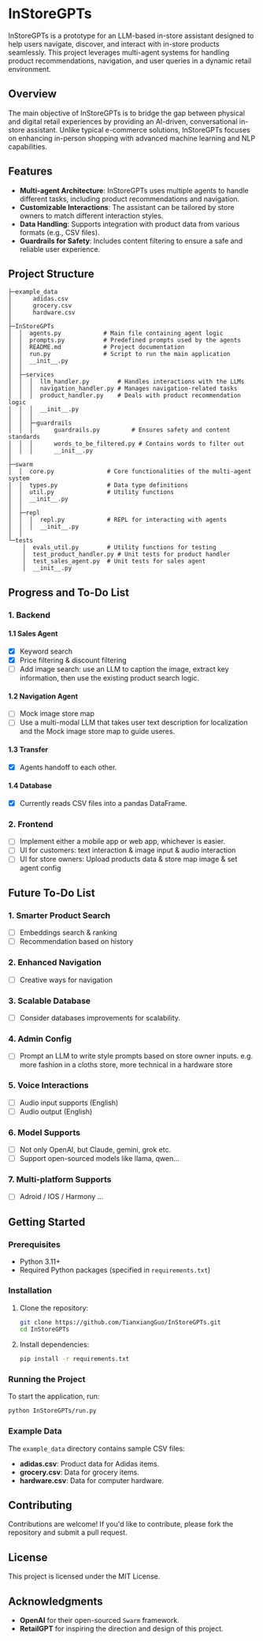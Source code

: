 # InStoreGPTs

InStoreGPTs is a prototype for an LLM-based in-store assistant designed to help users navigate, discover, and interact with in-store products seamlessly. This project leverages multi-agent systems for handling product recommendations, navigation, and user queries in a dynamic retail environment.

## Overview

The main objective of InStoreGPTs is to bridge the gap between physical and digital retail experiences by providing an AI-driven, conversational in-store assistant. Unlike typical e-commerce solutions, InStoreGPTs focuses on enhancing in-person shopping with advanced machine learning and NLP capabilities.

## Features

- **Multi-agent Architecture**: InStoreGPTs uses multiple agents to handle different tasks, including product recommendations and navigation.
- **Customizable Interactions**: The assistant can be tailored by store owners to match different interaction styles.
- **Data Handling**: Supports integration with product data from various formats (e.g., CSV files).
- **Guardrails for Safety**: Includes content filtering to ensure a safe and reliable user experience.

## Project Structure

```
├─example_data 
│      adidas.csv
│      grocery.csv
│      hardware.csv
│
├─InStoreGPTs
│  │  agents.py            # Main file containing agent logic
│  │  prompts.py           # Predefined prompts used by the agents
│  │  README.md            # Project documentation
│  │  run.py               # Script to run the main application
│  │  __init__.py
│  │
│  ├─services
│  │  │  llm_handler.py        # Handles interactions with the LLMs
│  │  │  navigation_handler.py # Manages navigation-related tasks
│  │  │  product_handler.py    # Deals with product recommendation logic
│  │  │  __init__.py
│  │  │
│  │  ├─guardrails
│  │  │      guardrails.py         # Ensures safety and content standards
│  │  │      words_to_be_filtered.py # Contains words to filter out
│  │  │      __init__.py
│
├─swarm
│  │  core.py               # Core functionalities of the multi-agent system
│  │  types.py              # Data type definitions
│  │  util.py               # Utility functions
│  │  __init__.py
│  │
│  ├─repl
│  │  │  repl.py            # REPL for interacting with agents
│  │  │  __init__.py
│  │
└─tests
    │  evals_util.py        # Utility functions for testing
    │  test_product_handler.py # Unit tests for product handler
    │  test_sales_agent.py  # Unit tests for sales agent
    │  __init__.py
```

## Progress and To-Do List

### 1. Backend

#### 1.1 Sales Agent
- [x] Keyword search
- [x] Price filtering & discount filtering
- [ ] Add image search: use an LLM to caption the image, extract key information, then use the existing product search logic.

#### 1.2 Navigation Agent
- [ ] Mock image store map 
- [ ] Use a multi-modal LLM that takes user text description for localization and the Mock image store map to guide useres.

#### 1.3 Transfer
- [x] Agents handoff to each other.

#### 1.4 Database
- [x] Currently reads CSV files into a pandas DataFrame. 

### 2. Frontend
- [ ] Implement either a mobile app or web app, whichever is easier.
- [ ] UI for customers: text interaction & image input & audio interaction
- [ ] UI for store owners: Upload products data & store map image & set agent config

## Future To-Do List
### 1. Smarter Product Search
- [ ] Embeddings search & ranking
- [ ] Recommendation based on history
### 2. Enhanced Navigation
- [ ] Creative ways for navigation
### 3. Scalable Database
- [ ] Consider databases improvements for scalability.
### 4. Admin Config
- [ ] Prompt an LLM to write style prompts based on store owner inputs. e.g. more fashion in a cloths store, more technical in a hardware store 
### 5. Voice Interactions
- [ ] Audio input supports (English)
- [ ] Audio output (English)
### 6. Model Supports
- [ ] Not only OpenAI, but Claude, gemini, grok etc.
- [ ] Support open-sourced models like llama, qwen...
### 7. Multi-platform Supports
- [ ] Adroid / IOS / Harmony ...

## Getting Started

### Prerequisites

- Python 3.11+
- Required Python packages (specified in `requirements.txt`)

### Installation

1. Clone the repository:
   ```bash
   git clone https://github.com/TianxiangGuo/InStoreGPTs.git
   cd InStoreGPTs
   ```

2. Install dependencies:
   ```bash
   pip install -r requirements.txt
   ```

### Running the Project

To start the application, run:
```bash
python InStoreGPTs/run.py
```

### Example Data

The `example_data` directory contains sample CSV files:
- **adidas.csv**: Product data for Adidas items.
- **grocery.csv**: Data for grocery items.
- **hardware.csv**: Data for computer hardware.

## Contributing

Contributions are welcome! If you'd like to contribute, please fork the repository and submit a pull request.

## License

This project is licensed under the MIT License.

## Acknowledgments

- **OpenAI** for their open-sourced `Swarm` framework.
- **RetailGPT** for inspiring the direction and design of this project.
